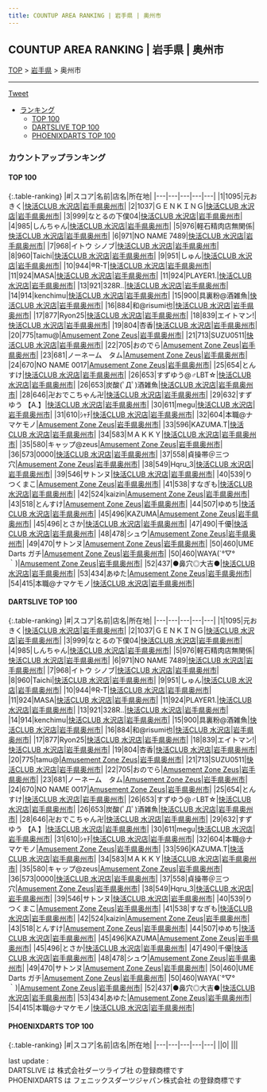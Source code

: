 ```yaml
---
title: COUNTUP AREA RANKING | 岩手県 | 奥州市
---
```

## COUNTUP AREA RANKING | 岩手県 | 奥州市

[TOP](/darts/rank/) > [岩手県](/darts/rank/岩手県/) > 奥州市

___

<a href="https://twitter.com/share?ref_src=twsrc%5Etfw" data-text="COUNTUP AREA RANKING | 岩手県奥州市" class="twitter-share-button" data-hashtags="DARTSLIVE,PHOENIXDARTS,darts,ダーツ" data-show-count="false">Tweet</a>

* [ランキング](#カウントアップランキング)
    * [TOP 100](#top-100)
    * [DARTSLIVE TOP 100](#dartslive-top-100)
    * [PHOENIXDARTS TOP 100](#phoenixdarts-top-100)

### カウントアップランキング

#### TOP 100



{:.table-ranking}
|#|スコア|名前|店名|所在地|
|---|---|---|---|---|
|1|1095|<span class="rank-name-dl">元おきく</span>|<a href="https://search.dartslive.com/jp/shop/cb2148ab75443d335f9f3321c1147265">快活CLUB 水沢店</a>|<a href="/darts/rank/岩手県/奥州市">岩手県奥州市</a>|
|2|1037|<span class="rank-name-dl">ＧＥＮＫＩＮＧ</span>|<a href="https://search.dartslive.com/jp/shop/cb2148ab75443d335f9f3321c1147265">快活CLUB 水沢店</a>|<a href="/darts/rank/岩手県/奥州市">岩手県奥州市</a>|
|3|999|<span class="rank-name-dl">なとるの下僕04</span>|<a href="https://search.dartslive.com/jp/shop/cb2148ab75443d335f9f3321c1147265">快活CLUB 水沢店</a>|<a href="/darts/rank/岩手県/奥州市">岩手県奥州市</a>|
|4|985|<span class="rank-name-dl">しんちゃん</span>|<a href="https://search.dartslive.com/jp/shop/cb2148ab75443d335f9f3321c1147265">快活CLUB 水沢店</a>|<a href="/darts/rank/岩手県/奥州市">岩手県奥州市</a>|
|5|976|<span class="rank-name-dl">軽石精肉店無関係</span>|<a href="https://search.dartslive.com/jp/shop/cb2148ab75443d335f9f3321c1147265">快活CLUB 水沢店</a>|<a href="/darts/rank/岩手県/奥州市">岩手県奥州市</a>|
|6|971|<span class="rank-name-dl">NO NAME 7489</span>|<a href="https://search.dartslive.com/jp/shop/cb2148ab75443d335f9f3321c1147265">快活CLUB 水沢店</a>|<a href="/darts/rank/岩手県/奥州市">岩手県奥州市</a>|
|7|968|<span class="rank-name-dl">イトウ シノブ</span>|<a href="https://search.dartslive.com/jp/shop/cb2148ab75443d335f9f3321c1147265">快活CLUB 水沢店</a>|<a href="/darts/rank/岩手県/奥州市">岩手県奥州市</a>|
|8|960|<span class="rank-name-dl">Taichi</span>|<a href="https://search.dartslive.com/jp/shop/cb2148ab75443d335f9f3321c1147265">快活CLUB 水沢店</a>|<a href="/darts/rank/岩手県/奥州市">岩手県奥州市</a>|
|9|951|<span class="rank-name-dl">しゅん</span>|<a href="https://search.dartslive.com/jp/shop/cb2148ab75443d335f9f3321c1147265">快活CLUB 水沢店</a>|<a href="/darts/rank/岩手県/奥州市">岩手県奥州市</a>|
|10|944|<span class="rank-name-dl">®︎R-T</span>|<a href="https://search.dartslive.com/jp/shop/cb2148ab75443d335f9f3321c1147265">快活CLUB 水沢店</a>|<a href="/darts/rank/岩手県/奥州市">岩手県奥州市</a>|
|11|924|<span class="rank-name-dl">MASA</span>|<a href="https://search.dartslive.com/jp/shop/cb2148ab75443d335f9f3321c1147265">快活CLUB 水沢店</a>|<a href="/darts/rank/岩手県/奥州市">岩手県奥州市</a>|
|11|924|<span class="rank-name-dl">PLAYER1.</span>|<a href="https://search.dartslive.com/jp/shop/cb2148ab75443d335f9f3321c1147265">快活CLUB 水沢店</a>|<a href="/darts/rank/岩手県/奥州市">岩手県奥州市</a>|
|13|921|<span class="rank-name-dl">328R..</span>|<a href="https://search.dartslive.com/jp/shop/cb2148ab75443d335f9f3321c1147265">快活CLUB 水沢店</a>|<a href="/darts/rank/岩手県/奥州市">岩手県奥州市</a>|
|14|914|<span class="rank-name-dl">kenchimu</span>|<a href="https://search.dartslive.com/jp/shop/cb2148ab75443d335f9f3321c1147265">快活CLUB 水沢店</a>|<a href="/darts/rank/岩手県/奥州市">岩手県奥州市</a>|
|15|900|<span class="rank-name-dl">具裏粉@酒雑魚</span>|<a href="https://search.dartslive.com/jp/shop/cb2148ab75443d335f9f3321c1147265">快活CLUB 水沢店</a>|<a href="/darts/rank/岩手県/奥州市">岩手県奥州市</a>|
|16|884|<span class="rank-name-dl">和@risumi也</span>|<a href="https://search.dartslive.com/jp/shop/cb2148ab75443d335f9f3321c1147265">快活CLUB 水沢店</a>|<a href="/darts/rank/岩手県/奥州市">岩手県奥州市</a>|
|17|877|<span class="rank-name-dl">Ryon25</span>|<a href="https://search.dartslive.com/jp/shop/cb2148ab75443d335f9f3321c1147265">快活CLUB 水沢店</a>|<a href="/darts/rank/岩手県/奥州市">岩手県奥州市</a>|
|18|839|<span class="rank-name-dl">エイトマン!</span>|<a href="https://search.dartslive.com/jp/shop/cb2148ab75443d335f9f3321c1147265">快活CLUB 水沢店</a>|<a href="/darts/rank/岩手県/奥州市">岩手県奥州市</a>|
|19|804|<span class="rank-name-dl">杏香</span>|<a href="https://search.dartslive.com/jp/shop/cb2148ab75443d335f9f3321c1147265">快活CLUB 水沢店</a>|<a href="/darts/rank/岩手県/奥州市">岩手県奥州市</a>|
|20|775|<span class="rank-name-dl">tamu@</span>|<a href="https://search.dartslive.com/jp/shop/f752cf3c2dcf1a770d9b047a20a7ba1e">Amusement Zone Zeus</a>|<a href="/darts/rank/岩手県/奥州市">岩手県奥州市</a>|
|21|713|<span class="rank-name-dl">SUZU0511</span>|<a href="https://search.dartslive.com/jp/shop/cb2148ab75443d335f9f3321c1147265">快活CLUB 水沢店</a>|<a href="/darts/rank/岩手県/奥州市">岩手県奥州市</a>|
|22|705|<span class="rank-name-dl">おのでら</span>|<a href="https://search.dartslive.com/jp/shop/f752cf3c2dcf1a770d9b047a20a7ba1e">Amusement Zone Zeus</a>|<a href="/darts/rank/岩手県/奥州市">岩手県奥州市</a>|
|23|681|<span class="rank-name-dl">ノーネーム　タム</span>|<a href="https://search.dartslive.com/jp/shop/f752cf3c2dcf1a770d9b047a20a7ba1e">Amusement Zone Zeus</a>|<a href="/darts/rank/岩手県/奥州市">岩手県奥州市</a>|
|24|670|<span class="rank-name-dl">NO NAME 0017</span>|<a href="https://search.dartslive.com/jp/shop/f752cf3c2dcf1a770d9b047a20a7ba1e">Amusement Zone Zeus</a>|<a href="/darts/rank/岩手県/奥州市">岩手県奥州市</a>|
|25|654|<span class="rank-name-dl">とんすけ</span>|<a href="https://search.dartslive.com/jp/shop/cb2148ab75443d335f9f3321c1147265">快活CLUB 水沢店</a>|<a href="/darts/rank/岩手県/奥州市">岩手県奥州市</a>|
|26|653|<span class="rank-name-dl">すずゆう@♂LBT☆</span>|<a href="https://search.dartslive.com/jp/shop/cb2148ab75443d335f9f3321c1147265">快活CLUB 水沢店</a>|<a href="/darts/rank/岩手県/奥州市">岩手県奥州市</a>|
|26|653|<span class="rank-name-dl">炭酸(ﾟДﾟ)酒雑魚</span>|<a href="https://search.dartslive.com/jp/shop/cb2148ab75443d335f9f3321c1147265">快活CLUB 水沢店</a>|<a href="/darts/rank/岩手県/奥州市">岩手県奥州市</a>|
|28|646|<span class="rank-name-dl">卍おでこちゃん卍</span>|<a href="https://search.dartslive.com/jp/shop/cb2148ab75443d335f9f3321c1147265">快活CLUB 水沢店</a>|<a href="/darts/rank/岩手県/奥州市">岩手県奥州市</a>|
|29|632|<span class="rank-name-dl">すずゆう 【A.】</span>|<a href="https://search.dartslive.com/jp/shop/cb2148ab75443d335f9f3321c1147265">快活CLUB 水沢店</a>|<a href="/darts/rank/岩手県/奥州市">岩手県奥州市</a>|
|30|611|<span class="rank-name-dl">megu</span>|<a href="https://search.dartslive.com/jp/shop/cb2148ab75443d335f9f3321c1147265">快活CLUB 水沢店</a>|<a href="/darts/rank/岩手県/奥州市">岩手県奥州市</a>|
|31|610|<span class="rank-name-dl">ｼｬﾁ</span>|<a href="https://search.dartslive.com/jp/shop/cb2148ab75443d335f9f3321c1147265">快活CLUB 水沢店</a>|<a href="/darts/rank/岩手県/奥州市">岩手県奥州市</a>|
|32|604|<span class="rank-name-dl">本職@ナマケモノ</span>|<a href="https://search.dartslive.com/jp/shop/f752cf3c2dcf1a770d9b047a20a7ba1e">Amusement Zone Zeus</a>|<a href="/darts/rank/岩手県/奥州市">岩手県奥州市</a>|
|33|596|<span class="rank-name-dl">KAZUMA.T</span>|<a href="https://search.dartslive.com/jp/shop/cb2148ab75443d335f9f3321c1147265">快活CLUB 水沢店</a>|<a href="/darts/rank/岩手県/奥州市">岩手県奥州市</a>|
|34|583|<span class="rank-name-dl">ＭＡＫＫＹ</span>|<a href="https://search.dartslive.com/jp/shop/cb2148ab75443d335f9f3321c1147265">快活CLUB 水沢店</a>|<a href="/darts/rank/岩手県/奥州市">岩手県奥州市</a>|
|35|580|<span class="rank-name-dl">キャップ@zeus</span>|<a href="https://search.dartslive.com/jp/shop/f752cf3c2dcf1a770d9b047a20a7ba1e">Amusement Zone Zeus</a>|<a href="/darts/rank/岩手県/奥州市">岩手県奥州市</a>|
|36|573|<span class="rank-name-dl">0000</span>|<a href="https://search.dartslive.com/jp/shop/cb2148ab75443d335f9f3321c1147265">快活CLUB 水沢店</a>|<a href="/darts/rank/岩手県/奥州市">岩手県奥州市</a>|
|37|558|<span class="rank-name-dl">貞操帯＠三つ穴</span>|<a href="https://search.dartslive.com/jp/shop/f752cf3c2dcf1a770d9b047a20a7ba1e">Amusement Zone Zeus</a>|<a href="/darts/rank/岩手県/奥州市">岩手県奥州市</a>|
|38|549|<span class="rank-name-dl">Hqru_3</span>|<a href="https://search.dartslive.com/jp/shop/cb2148ab75443d335f9f3321c1147265">快活CLUB 水沢店</a>|<a href="/darts/rank/岩手県/奥州市">岩手県奥州市</a>|
|39|546|<span class="rank-name-dl">サトンヌ</span>|<a href="https://search.dartslive.com/jp/shop/cb2148ab75443d335f9f3321c1147265">快活CLUB 水沢店</a>|<a href="/darts/rank/岩手県/奥州市">岩手県奥州市</a>|
|40|539|<span class="rank-name-dl">りつくまこ</span>|<a href="https://search.dartslive.com/jp/shop/f752cf3c2dcf1a770d9b047a20a7ba1e">Amusement Zone Zeus</a>|<a href="/darts/rank/岩手県/奥州市">岩手県奥州市</a>|
|41|538|<span class="rank-name-dl">すなぎも</span>|<a href="https://search.dartslive.com/jp/shop/cb2148ab75443d335f9f3321c1147265">快活CLUB 水沢店</a>|<a href="/darts/rank/岩手県/奥州市">岩手県奥州市</a>|
|42|524|<span class="rank-name-dl">kaizin</span>|<a href="https://search.dartslive.com/jp/shop/f752cf3c2dcf1a770d9b047a20a7ba1e">Amusement Zone Zeus</a>|<a href="/darts/rank/岩手県/奥州市">岩手県奥州市</a>|
|43|518|<span class="rank-name-dl">とんすけ</span>|<a href="https://search.dartslive.com/jp/shop/f752cf3c2dcf1a770d9b047a20a7ba1e">Amusement Zone Zeus</a>|<a href="/darts/rank/岩手県/奥州市">岩手県奥州市</a>|
|44|507|<span class="rank-name-dl">ゆめち</span>|<a href="https://search.dartslive.com/jp/shop/cb2148ab75443d335f9f3321c1147265">快活CLUB 水沢店</a>|<a href="/darts/rank/岩手県/奥州市">岩手県奥州市</a>|
|45|496|<span class="rank-name-dl">KAZUMA</span>|<a href="https://search.dartslive.com/jp/shop/f752cf3c2dcf1a770d9b047a20a7ba1e">Amusement Zone Zeus</a>|<a href="/darts/rank/岩手県/奥州市">岩手県奥州市</a>|
|45|496|<span class="rank-name-dl">とさか</span>|<a href="https://search.dartslive.com/jp/shop/cb2148ab75443d335f9f3321c1147265">快活CLUB 水沢店</a>|<a href="/darts/rank/岩手県/奥州市">岩手県奥州市</a>|
|47|490|<span class="rank-name-dl">千優</span>|<a href="https://search.dartslive.com/jp/shop/cb2148ab75443d335f9f3321c1147265">快活CLUB 水沢店</a>|<a href="/darts/rank/岩手県/奥州市">岩手県奥州市</a>|
|48|478|<span class="rank-name-dl">シュウ</span>|<a href="https://search.dartslive.com/jp/shop/f752cf3c2dcf1a770d9b047a20a7ba1e">Amusement Zone Zeus</a>|<a href="/darts/rank/岩手県/奥州市">岩手県奥州市</a>|
|49|470|<span class="rank-name-dl">サトンヌ</span>|<a href="https://search.dartslive.com/jp/shop/f752cf3c2dcf1a770d9b047a20a7ba1e">Amusement Zone Zeus</a>|<a href="/darts/rank/岩手県/奥州市">岩手県奥州市</a>|
|50|460|<span class="rank-name-dl">UME Darts ガチ</span>|<a href="https://search.dartslive.com/jp/shop/f752cf3c2dcf1a770d9b047a20a7ba1e">Amusement Zone Zeus</a>|<a href="/darts/rank/岩手県/奥州市">岩手県奥州市</a>|
|50|460|<span class="rank-name-dl">WAYA(´°▽°｀)</span>|<a href="https://search.dartslive.com/jp/shop/f752cf3c2dcf1a770d9b047a20a7ba1e">Amusement Zone Zeus</a>|<a href="/darts/rank/岩手県/奥州市">岩手県奥州市</a>|
|52|437|<span class="rank-name-dl">●鼻穴◎大吉●</span>|<a href="https://search.dartslive.com/jp/shop/cb2148ab75443d335f9f3321c1147265">快活CLUB 水沢店</a>|<a href="/darts/rank/岩手県/奥州市">岩手県奥州市</a>|
|53|434|<span class="rank-name-dl">あゆた</span>|<a href="https://search.dartslive.com/jp/shop/f752cf3c2dcf1a770d9b047a20a7ba1e">Amusement Zone Zeus</a>|<a href="/darts/rank/岩手県/奥州市">岩手県奥州市</a>|
|54|415|<span class="rank-name-dl">本職@ナマケモノ</span>|<a href="https://search.dartslive.com/jp/shop/cb2148ab75443d335f9f3321c1147265">快活CLUB 水沢店</a>|<a href="/darts/rank/岩手県/奥州市">岩手県奥州市</a>|


#### DARTSLIVE TOP 100



{:.table-ranking}
|#|スコア|名前|店名|所在地|
|---|---|---|---|---|
|1|1095|<span class="rank-name-dl">元おきく</span>|<a href="https://search.dartslive.com/jp/shop/cb2148ab75443d335f9f3321c1147265">快活CLUB 水沢店</a>|<a href="/darts/rank/岩手県/奥州市">岩手県奥州市</a>|
|2|1037|<span class="rank-name-dl">ＧＥＮＫＩＮＧ</span>|<a href="https://search.dartslive.com/jp/shop/cb2148ab75443d335f9f3321c1147265">快活CLUB 水沢店</a>|<a href="/darts/rank/岩手県/奥州市">岩手県奥州市</a>|
|3|999|<span class="rank-name-dl">なとるの下僕04</span>|<a href="https://search.dartslive.com/jp/shop/cb2148ab75443d335f9f3321c1147265">快活CLUB 水沢店</a>|<a href="/darts/rank/岩手県/奥州市">岩手県奥州市</a>|
|4|985|<span class="rank-name-dl">しんちゃん</span>|<a href="https://search.dartslive.com/jp/shop/cb2148ab75443d335f9f3321c1147265">快活CLUB 水沢店</a>|<a href="/darts/rank/岩手県/奥州市">岩手県奥州市</a>|
|5|976|<span class="rank-name-dl">軽石精肉店無関係</span>|<a href="https://search.dartslive.com/jp/shop/cb2148ab75443d335f9f3321c1147265">快活CLUB 水沢店</a>|<a href="/darts/rank/岩手県/奥州市">岩手県奥州市</a>|
|6|971|<span class="rank-name-dl">NO NAME 7489</span>|<a href="https://search.dartslive.com/jp/shop/cb2148ab75443d335f9f3321c1147265">快活CLUB 水沢店</a>|<a href="/darts/rank/岩手県/奥州市">岩手県奥州市</a>|
|7|968|<span class="rank-name-dl">イトウ シノブ</span>|<a href="https://search.dartslive.com/jp/shop/cb2148ab75443d335f9f3321c1147265">快活CLUB 水沢店</a>|<a href="/darts/rank/岩手県/奥州市">岩手県奥州市</a>|
|8|960|<span class="rank-name-dl">Taichi</span>|<a href="https://search.dartslive.com/jp/shop/cb2148ab75443d335f9f3321c1147265">快活CLUB 水沢店</a>|<a href="/darts/rank/岩手県/奥州市">岩手県奥州市</a>|
|9|951|<span class="rank-name-dl">しゅん</span>|<a href="https://search.dartslive.com/jp/shop/cb2148ab75443d335f9f3321c1147265">快活CLUB 水沢店</a>|<a href="/darts/rank/岩手県/奥州市">岩手県奥州市</a>|
|10|944|<span class="rank-name-dl">®︎R-T</span>|<a href="https://search.dartslive.com/jp/shop/cb2148ab75443d335f9f3321c1147265">快活CLUB 水沢店</a>|<a href="/darts/rank/岩手県/奥州市">岩手県奥州市</a>|
|11|924|<span class="rank-name-dl">MASA</span>|<a href="https://search.dartslive.com/jp/shop/cb2148ab75443d335f9f3321c1147265">快活CLUB 水沢店</a>|<a href="/darts/rank/岩手県/奥州市">岩手県奥州市</a>|
|11|924|<span class="rank-name-dl">PLAYER1.</span>|<a href="https://search.dartslive.com/jp/shop/cb2148ab75443d335f9f3321c1147265">快活CLUB 水沢店</a>|<a href="/darts/rank/岩手県/奥州市">岩手県奥州市</a>|
|13|921|<span class="rank-name-dl">328R..</span>|<a href="https://search.dartslive.com/jp/shop/cb2148ab75443d335f9f3321c1147265">快活CLUB 水沢店</a>|<a href="/darts/rank/岩手県/奥州市">岩手県奥州市</a>|
|14|914|<span class="rank-name-dl">kenchimu</span>|<a href="https://search.dartslive.com/jp/shop/cb2148ab75443d335f9f3321c1147265">快活CLUB 水沢店</a>|<a href="/darts/rank/岩手県/奥州市">岩手県奥州市</a>|
|15|900|<span class="rank-name-dl">具裏粉@酒雑魚</span>|<a href="https://search.dartslive.com/jp/shop/cb2148ab75443d335f9f3321c1147265">快活CLUB 水沢店</a>|<a href="/darts/rank/岩手県/奥州市">岩手県奥州市</a>|
|16|884|<span class="rank-name-dl">和@risumi也</span>|<a href="https://search.dartslive.com/jp/shop/cb2148ab75443d335f9f3321c1147265">快活CLUB 水沢店</a>|<a href="/darts/rank/岩手県/奥州市">岩手県奥州市</a>|
|17|877|<span class="rank-name-dl">Ryon25</span>|<a href="https://search.dartslive.com/jp/shop/cb2148ab75443d335f9f3321c1147265">快活CLUB 水沢店</a>|<a href="/darts/rank/岩手県/奥州市">岩手県奥州市</a>|
|18|839|<span class="rank-name-dl">エイトマン!</span>|<a href="https://search.dartslive.com/jp/shop/cb2148ab75443d335f9f3321c1147265">快活CLUB 水沢店</a>|<a href="/darts/rank/岩手県/奥州市">岩手県奥州市</a>|
|19|804|<span class="rank-name-dl">杏香</span>|<a href="https://search.dartslive.com/jp/shop/cb2148ab75443d335f9f3321c1147265">快活CLUB 水沢店</a>|<a href="/darts/rank/岩手県/奥州市">岩手県奥州市</a>|
|20|775|<span class="rank-name-dl">tamu@</span>|<a href="https://search.dartslive.com/jp/shop/f752cf3c2dcf1a770d9b047a20a7ba1e">Amusement Zone Zeus</a>|<a href="/darts/rank/岩手県/奥州市">岩手県奥州市</a>|
|21|713|<span class="rank-name-dl">SUZU0511</span>|<a href="https://search.dartslive.com/jp/shop/cb2148ab75443d335f9f3321c1147265">快活CLUB 水沢店</a>|<a href="/darts/rank/岩手県/奥州市">岩手県奥州市</a>|
|22|705|<span class="rank-name-dl">おのでら</span>|<a href="https://search.dartslive.com/jp/shop/f752cf3c2dcf1a770d9b047a20a7ba1e">Amusement Zone Zeus</a>|<a href="/darts/rank/岩手県/奥州市">岩手県奥州市</a>|
|23|681|<span class="rank-name-dl">ノーネーム　タム</span>|<a href="https://search.dartslive.com/jp/shop/f752cf3c2dcf1a770d9b047a20a7ba1e">Amusement Zone Zeus</a>|<a href="/darts/rank/岩手県/奥州市">岩手県奥州市</a>|
|24|670|<span class="rank-name-dl">NO NAME 0017</span>|<a href="https://search.dartslive.com/jp/shop/f752cf3c2dcf1a770d9b047a20a7ba1e">Amusement Zone Zeus</a>|<a href="/darts/rank/岩手県/奥州市">岩手県奥州市</a>|
|25|654|<span class="rank-name-dl">とんすけ</span>|<a href="https://search.dartslive.com/jp/shop/cb2148ab75443d335f9f3321c1147265">快活CLUB 水沢店</a>|<a href="/darts/rank/岩手県/奥州市">岩手県奥州市</a>|
|26|653|<span class="rank-name-dl">すずゆう@♂LBT☆</span>|<a href="https://search.dartslive.com/jp/shop/cb2148ab75443d335f9f3321c1147265">快活CLUB 水沢店</a>|<a href="/darts/rank/岩手県/奥州市">岩手県奥州市</a>|
|26|653|<span class="rank-name-dl">炭酸(ﾟДﾟ)酒雑魚</span>|<a href="https://search.dartslive.com/jp/shop/cb2148ab75443d335f9f3321c1147265">快活CLUB 水沢店</a>|<a href="/darts/rank/岩手県/奥州市">岩手県奥州市</a>|
|28|646|<span class="rank-name-dl">卍おでこちゃん卍</span>|<a href="https://search.dartslive.com/jp/shop/cb2148ab75443d335f9f3321c1147265">快活CLUB 水沢店</a>|<a href="/darts/rank/岩手県/奥州市">岩手県奥州市</a>|
|29|632|<span class="rank-name-dl">すずゆう 【A.】</span>|<a href="https://search.dartslive.com/jp/shop/cb2148ab75443d335f9f3321c1147265">快活CLUB 水沢店</a>|<a href="/darts/rank/岩手県/奥州市">岩手県奥州市</a>|
|30|611|<span class="rank-name-dl">megu</span>|<a href="https://search.dartslive.com/jp/shop/cb2148ab75443d335f9f3321c1147265">快活CLUB 水沢店</a>|<a href="/darts/rank/岩手県/奥州市">岩手県奥州市</a>|
|31|610|<span class="rank-name-dl">ｼｬﾁ</span>|<a href="https://search.dartslive.com/jp/shop/cb2148ab75443d335f9f3321c1147265">快活CLUB 水沢店</a>|<a href="/darts/rank/岩手県/奥州市">岩手県奥州市</a>|
|32|604|<span class="rank-name-dl">本職@ナマケモノ</span>|<a href="https://search.dartslive.com/jp/shop/f752cf3c2dcf1a770d9b047a20a7ba1e">Amusement Zone Zeus</a>|<a href="/darts/rank/岩手県/奥州市">岩手県奥州市</a>|
|33|596|<span class="rank-name-dl">KAZUMA.T</span>|<a href="https://search.dartslive.com/jp/shop/cb2148ab75443d335f9f3321c1147265">快活CLUB 水沢店</a>|<a href="/darts/rank/岩手県/奥州市">岩手県奥州市</a>|
|34|583|<span class="rank-name-dl">ＭＡＫＫＹ</span>|<a href="https://search.dartslive.com/jp/shop/cb2148ab75443d335f9f3321c1147265">快活CLUB 水沢店</a>|<a href="/darts/rank/岩手県/奥州市">岩手県奥州市</a>|
|35|580|<span class="rank-name-dl">キャップ@zeus</span>|<a href="https://search.dartslive.com/jp/shop/f752cf3c2dcf1a770d9b047a20a7ba1e">Amusement Zone Zeus</a>|<a href="/darts/rank/岩手県/奥州市">岩手県奥州市</a>|
|36|573|<span class="rank-name-dl">0000</span>|<a href="https://search.dartslive.com/jp/shop/cb2148ab75443d335f9f3321c1147265">快活CLUB 水沢店</a>|<a href="/darts/rank/岩手県/奥州市">岩手県奥州市</a>|
|37|558|<span class="rank-name-dl">貞操帯＠三つ穴</span>|<a href="https://search.dartslive.com/jp/shop/f752cf3c2dcf1a770d9b047a20a7ba1e">Amusement Zone Zeus</a>|<a href="/darts/rank/岩手県/奥州市">岩手県奥州市</a>|
|38|549|<span class="rank-name-dl">Hqru_3</span>|<a href="https://search.dartslive.com/jp/shop/cb2148ab75443d335f9f3321c1147265">快活CLUB 水沢店</a>|<a href="/darts/rank/岩手県/奥州市">岩手県奥州市</a>|
|39|546|<span class="rank-name-dl">サトンヌ</span>|<a href="https://search.dartslive.com/jp/shop/cb2148ab75443d335f9f3321c1147265">快活CLUB 水沢店</a>|<a href="/darts/rank/岩手県/奥州市">岩手県奥州市</a>|
|40|539|<span class="rank-name-dl">りつくまこ</span>|<a href="https://search.dartslive.com/jp/shop/f752cf3c2dcf1a770d9b047a20a7ba1e">Amusement Zone Zeus</a>|<a href="/darts/rank/岩手県/奥州市">岩手県奥州市</a>|
|41|538|<span class="rank-name-dl">すなぎも</span>|<a href="https://search.dartslive.com/jp/shop/cb2148ab75443d335f9f3321c1147265">快活CLUB 水沢店</a>|<a href="/darts/rank/岩手県/奥州市">岩手県奥州市</a>|
|42|524|<span class="rank-name-dl">kaizin</span>|<a href="https://search.dartslive.com/jp/shop/f752cf3c2dcf1a770d9b047a20a7ba1e">Amusement Zone Zeus</a>|<a href="/darts/rank/岩手県/奥州市">岩手県奥州市</a>|
|43|518|<span class="rank-name-dl">とんすけ</span>|<a href="https://search.dartslive.com/jp/shop/f752cf3c2dcf1a770d9b047a20a7ba1e">Amusement Zone Zeus</a>|<a href="/darts/rank/岩手県/奥州市">岩手県奥州市</a>|
|44|507|<span class="rank-name-dl">ゆめち</span>|<a href="https://search.dartslive.com/jp/shop/cb2148ab75443d335f9f3321c1147265">快活CLUB 水沢店</a>|<a href="/darts/rank/岩手県/奥州市">岩手県奥州市</a>|
|45|496|<span class="rank-name-dl">KAZUMA</span>|<a href="https://search.dartslive.com/jp/shop/f752cf3c2dcf1a770d9b047a20a7ba1e">Amusement Zone Zeus</a>|<a href="/darts/rank/岩手県/奥州市">岩手県奥州市</a>|
|45|496|<span class="rank-name-dl">とさか</span>|<a href="https://search.dartslive.com/jp/shop/cb2148ab75443d335f9f3321c1147265">快活CLUB 水沢店</a>|<a href="/darts/rank/岩手県/奥州市">岩手県奥州市</a>|
|47|490|<span class="rank-name-dl">千優</span>|<a href="https://search.dartslive.com/jp/shop/cb2148ab75443d335f9f3321c1147265">快活CLUB 水沢店</a>|<a href="/darts/rank/岩手県/奥州市">岩手県奥州市</a>|
|48|478|<span class="rank-name-dl">シュウ</span>|<a href="https://search.dartslive.com/jp/shop/f752cf3c2dcf1a770d9b047a20a7ba1e">Amusement Zone Zeus</a>|<a href="/darts/rank/岩手県/奥州市">岩手県奥州市</a>|
|49|470|<span class="rank-name-dl">サトンヌ</span>|<a href="https://search.dartslive.com/jp/shop/f752cf3c2dcf1a770d9b047a20a7ba1e">Amusement Zone Zeus</a>|<a href="/darts/rank/岩手県/奥州市">岩手県奥州市</a>|
|50|460|<span class="rank-name-dl">UME Darts ガチ</span>|<a href="https://search.dartslive.com/jp/shop/f752cf3c2dcf1a770d9b047a20a7ba1e">Amusement Zone Zeus</a>|<a href="/darts/rank/岩手県/奥州市">岩手県奥州市</a>|
|50|460|<span class="rank-name-dl">WAYA(´°▽°｀)</span>|<a href="https://search.dartslive.com/jp/shop/f752cf3c2dcf1a770d9b047a20a7ba1e">Amusement Zone Zeus</a>|<a href="/darts/rank/岩手県/奥州市">岩手県奥州市</a>|
|52|437|<span class="rank-name-dl">●鼻穴◎大吉●</span>|<a href="https://search.dartslive.com/jp/shop/cb2148ab75443d335f9f3321c1147265">快活CLUB 水沢店</a>|<a href="/darts/rank/岩手県/奥州市">岩手県奥州市</a>|
|53|434|<span class="rank-name-dl">あゆた</span>|<a href="https://search.dartslive.com/jp/shop/f752cf3c2dcf1a770d9b047a20a7ba1e">Amusement Zone Zeus</a>|<a href="/darts/rank/岩手県/奥州市">岩手県奥州市</a>|
|54|415|<span class="rank-name-dl">本職@ナマケモノ</span>|<a href="https://search.dartslive.com/jp/shop/cb2148ab75443d335f9f3321c1147265">快活CLUB 水沢店</a>|<a href="/darts/rank/岩手県/奥州市">岩手県奥州市</a>|


#### PHOENIXDARTS TOP 100



{:.table-ranking}
|#|スコア|名前|店名|所在地|
|---|---|---|---|---|
||0|<span class="rank-name-dl"> </span>|<a href=""></a>|<a href="/darts/rank//"></a>|


<div class="footer border-top border-gray-light mt-5 pt-3 text-right text-gray">
    last update : <span style="font-weight: italic" id="foot_last_modified"></span><br />
    DARTSLIVE は 株式会社ダーツライブ社 の登録商標です<br />
    PHOENIXDARTS は フェニックスダーツジャパン株式会社 の登録商標です<br />
</div>

<script src="https://cdnjs.cloudflare.com/ajax/libs/jquery.tablesorter/2.31.3/js/jquery.tablesorter.min.js" integrity="sha512-qzgd5cYSZcosqpzpn7zF2ZId8f/8CHmFKZ8j7mU4OUXTNRd5g+ZHBPsgKEwoqxCtdQvExE5LprwwPAgoicguNg==" crossorigin="anonymous" referrerpolicy="no-referrer"></script>
<link rel="stylesheet" href="https://cdnjs.cloudflare.com/ajax/libs/jquery.tablesorter/2.31.3/css/theme.default.min.css" integrity="sha512-wghhOJkjQX0Lh3NSWvNKeZ0ZpNn+SPVXX1Qyc9OCaogADktxrBiBdKGDoqVUOyhStvMBmJQ8ZdMHiR3wuEq8+w==" crossorigin="anonymous" referrerpolicy="no-referrer" />
<script>
$(function() {
    $(".table-ranking").tablesorter({sortList:[[0, 0]]});
    $("#foot_last_modified").text(formatDate(new Date(document.lastModified), 'yyyy-MM-dd HH:mm:ss'));
});
</script>

<script async src="https://platform.twitter.com/widgets.js" charset="utf-8"></script>